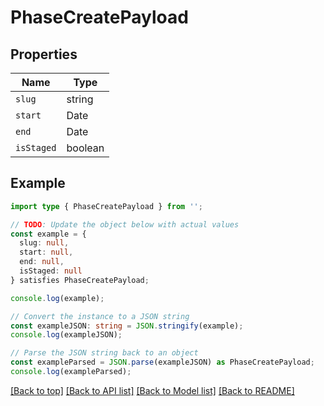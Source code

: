 # PhaseCreatePayload

## Properties

| Name       | Type    |
| ---------- | ------- |
| `slug`     | string  |
| `start`    | Date    |
| `end`      | Date    |
| `isStaged` | boolean |

## Example

```typescript
import type { PhaseCreatePayload } from '';

// TODO: Update the object below with actual values
const example = {
  slug: null,
  start: null,
  end: null,
  isStaged: null
} satisfies PhaseCreatePayload;

console.log(example);

// Convert the instance to a JSON string
const exampleJSON: string = JSON.stringify(example);
console.log(exampleJSON);

// Parse the JSON string back to an object
const exampleParsed = JSON.parse(exampleJSON) as PhaseCreatePayload;
console.log(exampleParsed);
```

[[Back to top]](#) [[Back to API list]](../README.md#api-endpoints) [[Back to Model list]](../README.md#models) [[Back to README]](../README.md)
